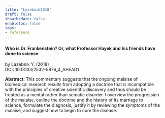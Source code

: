 ```yaml
---
title: "Lazebnik2018"
draft: false
showthedate: false
enabletoc: false
tags:
- reference
---
```


#### **Who is Dr. Frankenstein? Or, what Professor Hayek and his friends have done to science**     
by Lazebnik Y. (2018)         
DOI: 10.13133/2532-5876_4_AHEAD1     

**Abstract**:  This commentary suggests that the ongoing malaise of biomedical research results from adopting a doctrine that is incompatible with the principles of creative scientific discovery and thus should be treated as a mental rather than somatic disorder. I overview the progression of the malaise, outline the doctrine and the history of its marriage to science, formulate the diagnosis, justify it by reviewing the symptoms of the malaise, and suggest how to begin to cure the disease.

